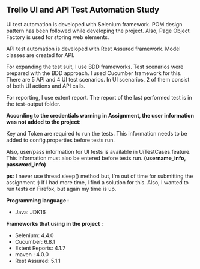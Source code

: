 ## Trello UI and API Test Automation Study

UI test automation is developed with Selenium framework. POM design pattern has been followed while developing the project. Also, Page Object Factory is used for storing web elements.

API test automation is developed with Rest Assured framework. Model classes are created for API.

For expanding the test suit, I use BDD frameworks. Test scenarios were prepared with the BDD approach. I used Cucumber framework for this. There are 5 API and 4 UI test scenarios. In UI scenarios, 2 of them consist of both UI actions and API calls.

For reporting, I use extent report. The report of the last performed test is in the test-output folder.

**According to the credentials warning in Assignment, the user information was not added to the project:**

Key and Token are required to run the tests. This information needs to be added to config.properties before tests run.

Also, user/pass information for UI tests is available in UiTestCases.feature. This information must also be entered before tests run. **(username_info, password_info)**

**ps**: I never use thread.sleep() method but, I'm out of time for submitting the assignment :) If I had more time, I find a solution for this. Also, I wanted to run tests on Firefox, but again my time is up.

**Programming language :**

* Java: JDK16

**Frameworks that using in the project :**

* Selenium: 4.4.0
* Cucumber: 6.8.1
* Extent Reports: 4.1.7
* maven : 4.0.0
* Rest Assured: 5.1.1